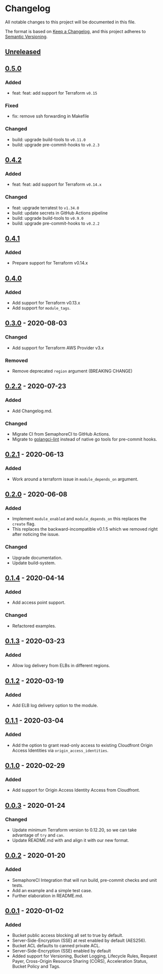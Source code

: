 # Changelog

All notable changes to this project will be documented in this file.

The format is based on [Keep a Changelog](https://keepachangelog.com/en/1.0.0/),
and this project adheres to [Semantic Versioning](https://semver.org/spec/v2.0.0.html).

## [Unreleased]

## [0.5.0]

### Added

- feat: feat: add support for Terraform `v0.15`

### Fixed

- fix: remove ssh forwarding in Makefile

### Changed

- build: upgrade build-tools to `v0.11.0`
- build: upgrade pre-commit-hooks to `v0.2.3`

## [0.4.2]

### Added

- feat: feat: add support for Terraform `v0.14.x`

### Changed

- feat: upgrade terratest to `v1.34.0`
- build: update secrets in GitHub Actions pipeline
- build: upgrade build-tools to `v0.9.0`
- build: upgrade pre-commit-hooks to `v0.2.2`

## [0.4.1]

### Added

- Prepare support for Terraform v0.14.x

## [0.4.0]

### Added

- Add support for Terraform v0.13.x
- Add support for `module_tags`.

## [0.3.0] - 2020-08-03

### Changed

- Add support for Terraform AWS Provider v3.x

### Removed

- Remove deprecated `region` argument (BREAKING CHANGE)

## [0.2.2] - 2020-07-23

### Added

- Add Changelog.md.

### Changed

- Migrate CI from SemaphoreCI to GitHub Actions.
- Migrate to [golangci-lint](https://github.com/golangci/golangci-lint) instead
  of native go tools for pre-commit hooks.

## [0.2.1] - 2020-06-13

### Added

- Work around a terraform issue in `module_depends_on` argument.

## [0.2.0] - 2020-06-08

### Added

- Implement `module_enabled` and `module_depends_on` this replaces the `create` flag.
- This replaces the backward-incompatible v0.1.5 which we removed right after
  noticing the issue.

### Changed

- Upgrade documentation.
- Update build-system.

## [0.1.4] - 2020-04-14

### Added

- Add access point support.

### Changed

- Refactored examples.

## [0.1.3] - 2020-03-23

### Added

- Allow log delivery from ELBs in different regions.

## [0.1.2] - 2020-03-19

### Added

- Add ELB log delivery option to the module.

## [0.1.1] - 2020-03-04

### Added

- Add the option to grant read-only access to existing Cloudfront Origin Access
  Identities via `origin_access_identities`.

## [0.1.0] - 2020-02-29

### Added

- Add support for Origin Access Identity Access from Cloudfront.

## [0.0.3] - 2020-01-24

### Changed

- Update minimum Terraform version to 0.12.20,
  so we can take advantage of `try` and `can`.
- Update README.md with and align it with our new format.

## [0.0.2] - 2020-01-20

### Added

- SemaphoreCI Integration that will run build, pre-commit checks and unit tests.
- Add an example and a simple test case.
- Further elaboration in README.md.

## [0.0.1] - 2020-01-02

### Added

- Bucket public access blocking all set to true by default.
- Server-Side-Encryption (SSE) at rest enabled by default (AES256).
- Bucket ACL defaults to canned private ACL.
- Server-Side-Encryption (SSE) enabled by default
- Added support for Versioning, Bucket Logging, Lifecycle Rules, Request Payer,
  Cross-Origin Resource Sharing (CORS), Acceleration Status, Bucket Policy and Tags.

<!-- markdown-link-check-disable -->

[Unreleased]: https://github.com/mineiros-io/terraform-aws-s3-bucket/compare/v0.5.0...HEAD
[0.5.0]: https://github.com/mineiros-io/terraform-aws-s3-bucket/compare/v0.4.2...v0.5.0

<!-- markdown-link-check-enable -->

[0.4.2]: https://github.com/mineiros-io/terraform-aws-s3-bucket/compare/v0.4.1...v0.4.2
[0.4.1]: https://github.com/mineiros-io/terraform-aws-s3-bucket/compare/v0.4.0...v0.4.1
[0.4.0]: https://github.com/mineiros-io/terraform-aws-s3-bucket/compare/v0.3.0...v0.4.0
[0.3.0]: https://github.com/mineiros-io/terraform-aws-s3-bucket/compare/v0.2.2...v0.3.0
[0.2.2]: https://github.com/mineiros-io/terraform-aws-s3-bucket/compare/v0.2.1...v0.2.2
[0.2.1]: https://github.com/mineiros-io/terraform-aws-s3-bucket/compare/v0.2.0...v0.2.1
[0.2.0]: https://github.com/mineiros-io/terraform-aws-s3-bucket/compare/v0.1.4...v0.2.0
[0.1.4]: https://github.com/mineiros-io/terraform-aws-s3-bucket/compare/v0.1.3...v0.1.4
[0.1.3]: https://github.com/mineiros-io/terraform-aws-s3-bucket/compare/v0.1.2...v0.1.3
[0.1.2]: https://github.com/mineiros-io/terraform-aws-s3-bucket/compare/v0.1.1...v0.1.2
[0.1.1]: https://github.com/mineiros-io/terraform-aws-s3-bucket/compare/v0.1.0...v0.1.1
[0.1.0]: https://github.com/mineiros-io/terraform-aws-s3-bucket/compare/v0.0.3...v0.1.0
[0.0.3]: https://github.com/mineiros-io/terraform-aws-s3-bucket/compare/v0.0.2...v0.0.3
[0.0.2]: https://github.com/mineiros-io/terraform-aws-s3-bucket/compare/v0.0.1...v0.0.2
[0.0.1]: https://github.com/mineiros-io/terraform-aws-s3-bucket/releases/tag/v0.0.1
